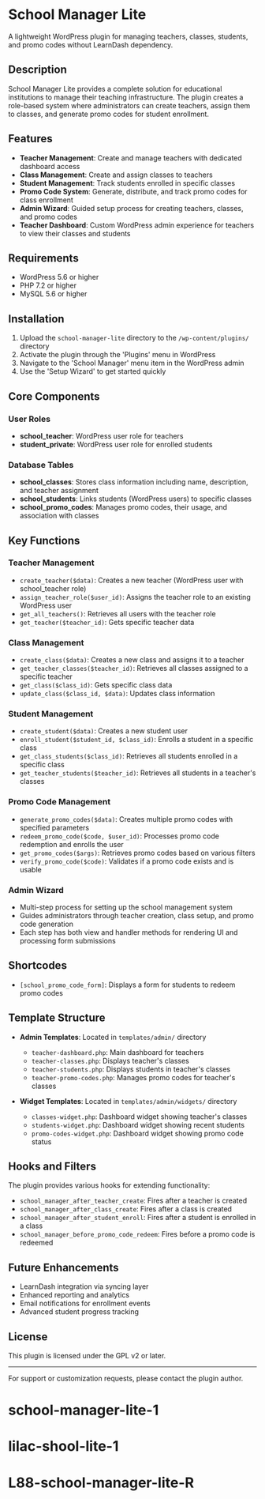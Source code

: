 # School Manager Lite

A lightweight WordPress plugin for managing teachers, classes, students, and promo codes without LearnDash dependency.

## Description

School Manager Lite provides a complete solution for educational institutions to manage their teaching infrastructure. The plugin creates a role-based system where administrators can create teachers, assign them to classes, and generate promo codes for student enrollment.

## Features

- **Teacher Management**: Create and manage teachers with dedicated dashboard access
- **Class Management**: Create and assign classes to teachers
- **Student Management**: Track students enrolled in specific classes
- **Promo Code System**: Generate, distribute, and track promo codes for class enrollment
- **Admin Wizard**: Guided setup process for creating teachers, classes, and promo codes
- **Teacher Dashboard**: Custom WordPress admin experience for teachers to view their classes and students

## Requirements

- WordPress 5.6 or higher
- PHP 7.2 or higher
- MySQL 5.6 or higher

## Installation

1. Upload the `school-manager-lite` directory to the `/wp-content/plugins/` directory
2. Activate the plugin through the 'Plugins' menu in WordPress
3. Navigate to the 'School Manager' menu item in the WordPress admin
4. Use the 'Setup Wizard' to get started quickly

## Core Components

### User Roles

- **school_teacher**: WordPress user role for teachers
- **student_private**: WordPress user role for enrolled students

### Database Tables

- **school_classes**: Stores class information including name, description, and teacher assignment
- **school_students**: Links students (WordPress users) to specific classes
- **school_promo_codes**: Manages promo codes, their usage, and association with classes

## Key Functions

### Teacher Management

- `create_teacher($data)`: Creates a new teacher (WordPress user with school_teacher role)
- `assign_teacher_role($user_id)`: Assigns the teacher role to an existing WordPress user
- `get_all_teachers()`: Retrieves all users with the teacher role
- `get_teacher($teacher_id)`: Gets specific teacher data

### Class Management

- `create_class($data)`: Creates a new class and assigns it to a teacher
- `get_teacher_classes($teacher_id)`: Retrieves all classes assigned to a specific teacher
- `get_class($class_id)`: Gets specific class data
- `update_class($class_id, $data)`: Updates class information

### Student Management

- `create_student($data)`: Creates a new student user
- `enroll_student($student_id, $class_id)`: Enrolls a student in a specific class
- `get_class_students($class_id)`: Retrieves all students enrolled in a specific class
- `get_teacher_students($teacher_id)`: Retrieves all students in a teacher's classes

### Promo Code Management

- `generate_promo_codes($data)`: Creates multiple promo codes with specified parameters
- `redeem_promo_code($code, $user_id)`: Processes promo code redemption and enrolls the user
- `get_promo_codes($args)`: Retrieves promo codes based on various filters
- `verify_promo_code($code)`: Validates if a promo code exists and is usable

### Admin Wizard

- Multi-step process for setting up the school management system
- Guides administrators through teacher creation, class setup, and promo code generation
- Each step has both view and handler methods for rendering UI and processing form submissions

## Shortcodes

- `[school_promo_code_form]`: Displays a form for students to redeem promo codes

## Template Structure

- **Admin Templates**: Located in `templates/admin/` directory
  - `teacher-dashboard.php`: Main dashboard for teachers
  - `teacher-classes.php`: Displays teacher's classes
  - `teacher-students.php`: Displays students in teacher's classes
  - `teacher-promo-codes.php`: Manages promo codes for teacher's classes

- **Widget Templates**: Located in `templates/admin/widgets/` directory
  - `classes-widget.php`: Dashboard widget showing teacher's classes
  - `students-widget.php`: Dashboard widget showing recent students
  - `promo-codes-widget.php`: Dashboard widget showing promo code status

## Hooks and Filters

The plugin provides various hooks for extending functionality:

- `school_manager_after_teacher_create`: Fires after a teacher is created
- `school_manager_after_class_create`: Fires after a class is created
- `school_manager_after_student_enroll`: Fires after a student is enrolled in a class
- `school_manager_before_promo_code_redeem`: Fires before a promo code is redeemed

## Future Enhancements

- LearnDash integration via syncing layer
- Enhanced reporting and analytics
- Email notifications for enrollment events
- Advanced student progress tracking

## License

This plugin is licensed under the GPL v2 or later.

---

For support or customization requests, please contact the plugin author.
# school-manager-lite-1
# lilac-shool-lite-1
# L88-school-manager-lite-R
